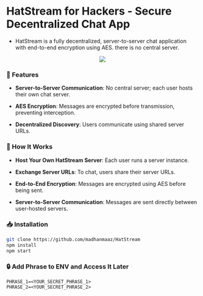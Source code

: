 # HatStream for Hackers - Secure Decentralized Chat App

- HatStream is a fully decentralized, server-to-server chat application with end-to-end encryption using AES. there is no central server.

<p align=center>
<img src="./public/favicon.ico">
</p>

### 🚀  Features
- **Server-to-Server Communication**: No central server; each user hosts their own chat server.

- **AES Encryption**: Messages are encrypted before transmission, preventing interception.

- **Decentralized Discovery**: Users communicate using shared server URLs.

### 🔧 How It Works
- **Host Your Own HatStream Server**: Each user runs a server instance.

- **Exchange Server URLs**: To chat, users share their server URLs.

- **End-to-End Encryption**: Messages are encrypted using AES before being sent.

- **Server-to-Server Communication**: Messages are sent directly between user-hosted servers.

### 📥 Installation
```bash
git clone https://github.com/madhanmaaz/HatStream
npm install
npm start
```

### 🔒 Add Phrase to ENV and Access It Later
```
PHRASE_1=<YOUR_SECRET_PHRASE_1>
PHRASE_2=<YOUR_SECRET_PHRASE_2>
```